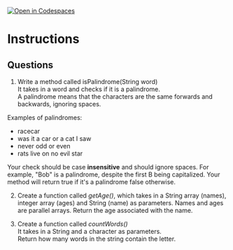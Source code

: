 [![Open in Codespaces](https://classroom.github.com/assets/launch-codespace-2972f46106e565e64193e422d61a12cf1da4916b45550586e14ef0a7c637dd04.svg)](https://classroom.github.com/open-in-codespaces?assignment_repo_id=18394441)
# Instructions  

  ## Questions

1. Write a method called isPalindrome(String word)</br>
It takes in a word and checks if it is a palindrome.</br>
A palindrome means that the characters are the same forwards and backwards, ignoring spaces.</br>


Examples of palindromes:</br>


- racecar</br>
- was it a car or a cat I saw</br>
- never odd or even</br>
- rats live on no evil star</br>


Your check should be case **insensitive** and should ignore spaces.  For example, "Bob" is a palindrome, despite the first B being capitalized.
Your method will return true if it's a palindrome false otherwise.

2. Create a function called _getAge()_, which takes in a String array (names), integer array (ages) and String (name) as parameters.
Names and ages are parallel arrays.  Return the age associated with the name.

3. Create a function called _countWords()_</br>
It takes in a String and a character as parameters.</br>
Return how many words in the string contain the letter.</br>